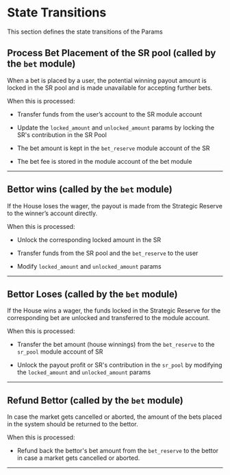 # **State Transitions**

This section defines the state transitions of the Params

## **Process Bet Placement of the SR pool (called by the `bet` module)**

When a bet is placed by a user, the potential winning payout amount is locked in the SR pool and is made unavailable for accepting further bets.

When this is processed:

- Transfer funds from the user’s account to the SR module account

- Update the `locked_amount` and `unlocked_amount` params by locking the
  SR's contribution in the SR Pool

- The bet amount is kept in the `bet_reserve` module account of the SR

- The bet fee is stored in the module account of the bet module

---

## **Bettor wins (called by the `bet` module)**

If the House loses the wager, the payout is made from the Strategic Reserve to the winner’s account directly.

When this  is processed:

- Unlock the corresponding locked amount in the SR

- Transfer funds from the SR pool and the `bet_reserve` to the user

- Modify `locked_amount` and `unlocked_amount` params

---

## **Bettor Loses (called by the `bet` module)**

If the House wins a wager, the funds locked in the Strategic Reserve for the corresponding bet are unlocked and transferred to the module account.

When this  is processed:

- Transfer the bet amount (house winnings) from the `bet_reserve` to the `sr_pool`
  module account of SR

- Unlock the payout profit or SR's contribution in the `sr_pool` by modifying
  the `locked_amount` and `unlocked_amount` params

---

## **Refund Bettor (called by the `bet` module)**

In case the market gets cancelled or aborted, the amount of the bets placed in the system should be returned to the bettor.

When this is processed:

- Refund back the bettor's bet amount from the `bet_reserve` to the bettor in case a market gets cancelled or aborted.

---
